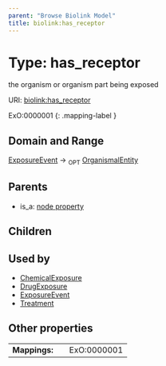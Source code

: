 ```yaml
---
parent: "Browse Biolink Model"
title: biolink:has_receptor
---
```


# Type: has_receptor


the organism or organism part being exposed

URI: [biolink:has_receptor](https://w3id.org/biolink/vocab/has_receptor)

ExO:0000001
{: .mapping-label }



## Domain and Range

[ExposureEvent](ExposureEvent.md) ->  <sub>OPT</sub> [OrganismalEntity](OrganismalEntity.md)

## Parents

 *  is_a: [node property](node_property.md)

## Children


## Used by

 * [ChemicalExposure](ChemicalExposure.md)
 * [DrugExposure](DrugExposure.md)
 * [ExposureEvent](ExposureEvent.md)
 * [Treatment](Treatment.md)

## Other properties

|  |  |  |
| --- | --- | --- |
| **Mappings:** | | ExO:0000001 |

